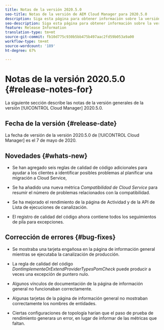 ```yaml
---
title: Notas de la versión 2020.5.0
seo-title: Notas de la versión de AEM Cloud Manager para 2020.5.0
description: Siga esta página para obtener información sobre la versión 2020.5.0 de Cloud Manager.
seo-description: Siga esta página para obtener información sobre la versión 2020.5.0 de AEM Cloud Manager
feature: Release Information
translation-type: tm+mt
source-git-commit: fb10d775c930b5bb475b497aac2fd59b053a9a00
workflow-type: tm+mt
source-wordcount: '189'
ht-degree: 67%

---
```


# Notas de la versión 2020.5.0 {#release-notes-for}

La siguiente sección describe las notas de la versión generales de la versión [!UICONTROL Cloud Manager] 2020.5.0.

## Fecha de la versión {#release-date}

La fecha de versión de la versión 2020.5.0 de [!UICONTROL Cloud Manager] es el 7 de mayo de 2020.

## Novedades {#whats-new}

* Se han agregado seis reglas de calidad de código adicionales para ayudar a los clientes a identificar posibles problemas al planificar una migración a Cloud Service,

* Se ha añadido una nueva métrica *Compatibilidad de Cloud Service* para resumir el número de problemas relacionados con la compatibilidad.

* Se ha mejorado el rendimiento de la página de Actividad y de la API de Lista de ejecuciones de canalización.

* El registro de calidad del código ahora contiene todos los seguimientos de pila para excepciones.

## Corrección de errores {#bug-fixes}

* Se mostraba una tarjeta engañosa en la página de información general mientras se ejecutaba la canalización de producción.

* La regla de calidad del código *DontImplementeOrExtendProviderTypesPomCheck* puede producir a veces una excepción de puntero nulo.

* Algunos vínculos de documentación de la página de información general no funcionaban correctamente.

* Algunas tarjetas de la página de información general no mostraban correctamente los nombres de entidades.

* Ciertas configuraciones de topología harían que el paso de prueba de rendimiento generara un error, en lugar de informar de las métricas que faltan.

